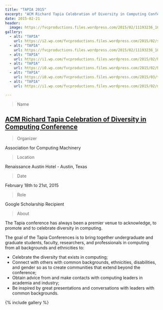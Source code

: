```yaml
---
title: "TAPIA 2015"
excerpt: "ACM Richard Tapia Celebration of Diversity in Computing Conference"
date: 2015-02-21
header:
  image: https://fvcproductions.files.wordpress.com/2015/02/11193236_10205024245979886_9129577345082938607_n.jpg
gallery:
  - alt: "TAPIA"
    url: https://i2.wp.com/fvcproductions.files.wordpress.com/2015/02/scholarship-reception.jpg
  - alt: "TAPIA"
    url: https://fvcproductions.files.wordpress.com/2015/02/11193236_10205024245979886_9129577345082938607_n.jp
  - alt: "TAPIA"
    url: https://i1.wp.com/fvcproductions.files.wordpress.com/2015/02/hic-people.jpg
  - alt: "TAPIA"
    url: https://i0.wp.com/fvcproductions.files.wordpress.com/2015/02/hic-pres.jpg
  - alt: "TAPIA"
    url: https://i0.wp.com/fvcproductions.files.wordpress.com/2015/03/tapia-2015-001.jpg
  - alt: "TAPIA"
    url: https://i1.wp.com/fvcproductions.files.wordpress.com/2015/02/my-lanyard1.jpg

---
```


> Name

## <a title="TAPIA" href="https://tapiaconference.org/" target="_blank">ACM Richard Tapia Celebration of Diversity in Computing Conference</a>

> Organizer

Association for Computing Machinery

> Location

Renaissance Austin Hotel - Austin, Texas

> Date

February 18th to 21st, 2015

> Role

Google Scholarship Recipient

> About

The Tapia conference has always been a premier venue to acknowledge, to promote and to celebrate diversity in computing.

The goal of the Tapia Conferences is to bring together undergraduate and graduate students, faculty, researchers, and professionals in computing from all backgrounds and ethnicities to:

- Celebrate the diversity that exists in computing;
- Connect with others with common backgrounds, ethnicities, disabilities, and gender so as to create communities that extend beyond the conference;
- Obtain advice from and make contacts with computing leaders in academia and industry;
- Be inspired by great presentations and conversations with leaders with common backgrounds.

{% include gallery %}